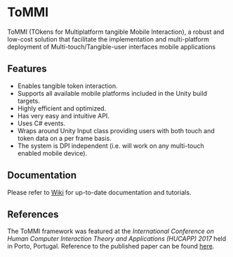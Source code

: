 # ToMMI
ToMMI (TOkens for Multiplatform tangible Mobile Interaction), a robust and low-cost solution that facilitate the implementation and multi-platform deployment of Multi-touch/Tangible-user interfaces mobile applications

## Features
* Enables tangible token interaction.
* Supports all available mobile platforms included in the Unity build targets.
* Highly efficient and optimized.
* Has very easy and intuitive API.
* Uses C# events.
* Wraps around Unity Input class providing users with both touch and token data on a per frame basis.
* The system is DPI independent (i.e. will work on any multi-touch enabled mobile device).

## Documentation
Please refer to [Wiki](https://github.com/CGVGroup/ToMMI/wiki) for up-to-date documentation and tutorials.

## References
The ToMMI framework was featured at the *International Conference on Human Computer Interaction Theory and Applications (HUCAPP) 2017* held in Porto, Portugal. Reference to the published paper can be found [here](http://porto.polito.it/2658757/).
